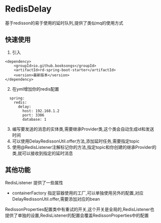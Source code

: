 # RedisDelay
基于redisson的易于使用的延时队列,提供了类似mq的使用方式

## 快速使用
1. 引入
```
<dependency>
    <groupId>io.github.booksongs</groupId>
    <artifactId>rd-spring-boot-starter</artifactId>
    <version>最新版本</version>
</dependency>
```
2. 在yml增加你的redis配置

```  
  spring:
    redis:
      delay:
        host: 192.168.1.2
        port: 3306
        database: 1
```
3. 编写要发送的消息的实体类,需要继承Provider类,这个类会自动生成id和发送时间
4. 可以使用DelayRedissonUtil.offer方法,添加延时任务,需要指定topic
4. 使用@RedisListener注解标记你的方法,指定topic和你创建的继承Provider的类,就可以接收到指定的延时消息

## 其他功能

RedisListener 提供了一些属性
- containerFactory 指定容器使用的工厂,可以单独使用另外的配置,对应DelayRedissonUtil.offer,需要添加对应的bean

RedissonProperties配置类中有重试的开关,这个开关是全局的,RedisListener也提供了单独的设置,RedisListener的配置会覆盖RedissonProperties中的配置
